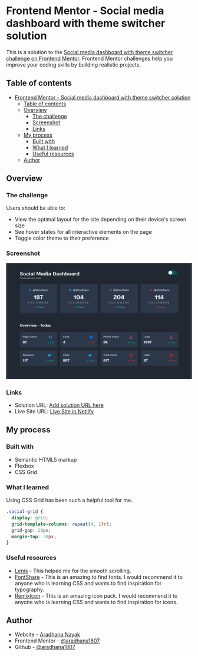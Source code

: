 # Frontend Mentor - Social media dashboard with theme switcher solution

This is a solution to the [Social media dashboard with theme switcher challenge on Frontend Mentor](https://www.frontendmentor.io/challenges/social-media-dashboard-with-theme-switcher-6oY8ozp_H). Frontend Mentor challenges help you improve your coding skills by building realistic projects.

## Table of contents

- [Frontend Mentor - Social media dashboard with theme switcher solution](#frontend-mentor---social-media-dashboard-with-theme-switcher-solution)
  - [Table of contents](#table-of-contents)
  - [Overview](#overview)
    - [The challenge](#the-challenge)
    - [Screenshot](#screenshot)
    - [Links](#links)
  - [My process](#my-process)
    - [Built with](#built-with)
    - [What I learned](#what-i-learned)
    - [Useful resources](#useful-resources)
  - [Author](#author)

## Overview

### The challenge

Users should be able to:

- View the optimal layout for the site depending on their device's screen size
- See hover states for all interactive elements on the page
- Toggle color theme to their preference

### Screenshot

![](./screenshot.png)

### Links

- Solution URL: [Add solution URL here](https://your-solution-url.com)
- Live Site URL: [Live Site in Netlify](https://socialmedia-dashboard-ui.netlify.app/)

## My process

### Built with

- Semantic HTML5 markup
- Flexbox
- CSS Grid

### What I learned

Using CSS Grid has been such a helpful tool for me.

```css
.social-grid {
  display: grid;
  grid-template-columns: repeat(4, 1fr);
  grid-gap: 20px;
  margin-top: 30px;
}
```

### Useful resources

- [Lenis](https://lenis.darkroom.engineering/) - This helped me for the smooth scrolling.
- [FontShare](https://www.fontshare.com/) - This is an amazing to find fonts. I would recommend it to anyone who is learning CSS and wants to find inspiration for typography.
- [RemixIcon](https://remixicon.com/) - This is an amazing icon pack. I would recommend it to anyone who is learning CSS and wants to find inspiration for icons.

## Author

- Website - [Aradhana Nayak](https://re-myproject-gallery.vercel.app/)
- Frontend Mentor - [@aradhana1807](https://www.frontendmentor.io/profile/aradhana1807)
- Github - [@aradhana1807](https://github.com/aradhana1807)
